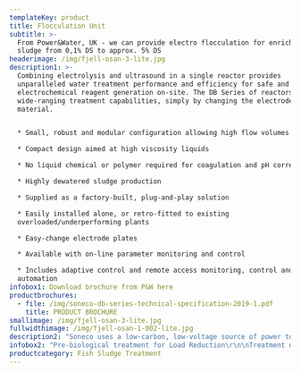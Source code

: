 ```yaml
---
templateKey: product
title: Flocculation Unit
subtitle: >-
  From Power&Water, UK - we can provide electro flocculation for enriching
  sludge from 0,1% DS to approx. 5% DS
headerimage: /img/fjell-osan-3-lite.jpg
description1: >-
  Combining electrolysis and ultrasound in a single reactor provides
  unparalleled water treatment performance and efficiency for safe and effective
  electrochemical reagent generation on-site. The DB Series of reactors have
  wide-ranging treatment capabilities, simply by changing the electrode
  material.


  * Small, robust and modular configuration allowing high flow volumes

  * Compact design aimed at high viscosity liquids

  * No liquid chemical or polymer required for coagulation and pH correction

  * Highly dewatered sludge production

  * Supplied as a factory-built, plug-and-play solution

  * Easily installed alone, or retro-fitted to existing
  overloaded/underperforming plants

  * Easy-change electrode plates

  * Available with on-line parameter monitoring and control

  * Includes adaptive control and remote access monitoring, control and
  automation
infobox1: Download brochure from P&W here
productbrochures:
  - file: /img/soneco-db-series-technical-specification-2019-1.pdf
    title: PRODUCT BROCHURE
smallimage: /img/fjell-osan-3-lite.jpg
fullwidthimage: /img/fjell-osan-1-002-lite.jpg
description2: "Soneco uses a low-carbon, low-voltage source of power to obtain the safe and controlled generation of water treatment reagents on-site.\r\n\n\rReactive water treatment reagents are metered precisely and directly into the process stream – simply by varying the electric current that is applied to the electrodes, in a controlled and calculated manner. This novel, fast and controllable treatment system uses a state-of-the-art, in-house designed Power Control System (PSU) to ensure fine-control of the system and its ancillaries and ensuring high-efficiency and reliability."
infobox2: "Pre-biological treatment for Load Reduction\r\n\nTreatment of Recalcitrant Organics\r\n\nPhosphorus and Nutrient Removal\r\n\nTertiary & Quaternary Treatment\r\n\nWater Recovery & Re-use\r\n\nSludge Enrichment"
productcategory: Fish Sludge Treatment
---
```


